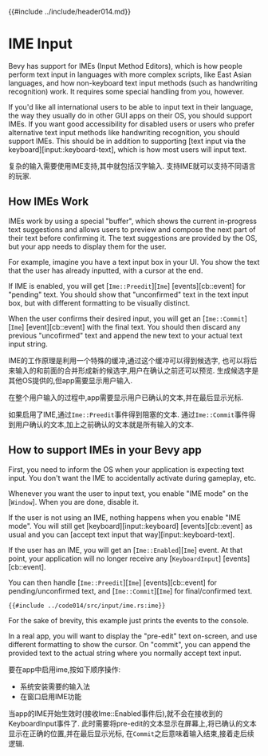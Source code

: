 {{#include ../include/header014.md}}

# IME Input

Bevy has support for IMEs (Input Method Editors), which is how people perform
text input in languages with more complex scripts, like East Asian languages, and
how non-keyboard text input methods (such as handwriting recognition) work. It
requires some special handling from you, however.

If you'd like all international users to be able to input text in their
language, the way they usually do in other GUI apps on their OS, you should
support IMEs. If you want good accessibility for disabled users or users
who prefer alternative text input methods like handwriting recognition, you
should support IMEs. This should be in addition to supporting [text input via
the keyboard][input::keyboard-text], which is how most users will input text.

复杂的输入需要使用IME支持,其中就包括汉字输入.
支持IME就可以支持不同语言的玩家.

## How IMEs Work

IMEs work by using a special "buffer", which shows the current in-progress
text suggestions and allows users to preview and compose the next part of
their text before confirming it. The text suggestions are provided by the OS,
but your app needs to display them for the user.

For example, imagine you have a text input box in your UI. You show the text
that the user has already inputted, with a cursor at the end.

If IME is enabled, you will get [`Ime::Preedit`][`Ime`] [events][cb::event]
for "pending" text.  You should show that "unconfirmed" text in the text
input box, but with different formatting to be visually distinct.

When the user confirms their desired input, you will get an
[`Ime::Commit`][`Ime`] [event][cb::event] with the final text. You should
then discard any previous "uncofirmed" text and append the new text to your
actual text input string.

IME的工作原理是利用一个特殊的缓冲,通过这个缓冲可以得到候选字,
也可以将后来输入的和前面的合并形成新的候选字,用户在确认之前还可以预览.
生成候选字是其他OS提供的,但app需要显示用户输入.

在整个用户输入的过程中,app需要显示用户已确认的文本,并在最后显示光标.

如果启用了IME,通过`Ime::Preedit`事件得到阻塞的文本.
通过`Ime::Commit`事件得到用户确认的文本,加上之前确认的文本就是所有输入的文本.

## How to support IMEs in your Bevy app

First, you need to inform the OS when your application is expecting text input.
You don't want the IME to accidentally activate during gameplay, etc.

Whenever you want the user to input text, you enable "IME mode" on the [`Window`].
When you are done, disable it.

If the user is not using an IME, nothing happens when you enable "IME mode". You
will still get [keyboard][input::keyboard] [events][cb::event] as usual and you
can [accept text input that way][input::keyboard-text].

If the user has an IME, you will get an [`Ime::Enabled`][`Ime`] event. At that point,
your application will no longer receive any [`KeyboardInput`] [events][cb::event].

You can then handle [`Ime::Preedit`][`Ime`] [events][cb::event] for pending/unconfirmed
text, and [`Ime::Commit`][`Ime`] for final/confirmed text.

```rust,no_run,noplayground
{{#include ../code014/src/input/ime.rs:ime}}
```

For the sake of brevity, this example just prints the events to the console.

In a real app, you will want to display the "pre-edit" text on-screen, and use
different formatting to show the cursor. On "commit", you can append the
provided text to the actual string where you normally accept text input.

要在app中启用ime,按如下顺序操作:
 - 系统安装需要的输入法
 - 在窗口启用IME功能

当app的IME开始生效时(接收Ime::Enabled事件后),就不会在接收到的KeyboardInput事件了.
此时需要将pre-edit的文本显示在屏幕上,将已确认的文本显示在正确的位置,并在最后显示光标,
在`Commit`之后意味着输入结束,接着走后续逻辑.
